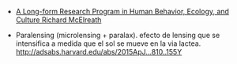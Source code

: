 * [A Long-form Research Program in Human Behavior, Ecology, and Culture
Richard McElreath](http://www.eva.mpg.de/fileadmin/content_files/staff/richard_mcelreath/pdf/HBEC_whitepaper.pdf) 


* Paralensing (microlensing + paralax). efecto de lensing que se intensifica a medida que el sol se mueve en la via lactea.
 http://adsabs.harvard.edu/abs/2015ApJ...810..155Y
